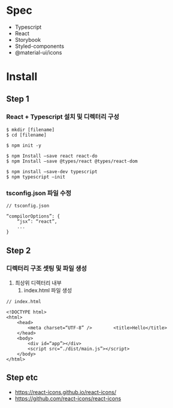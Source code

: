 # Spec

- Typescript
- React
- Storybook
- Styled-components
- @material-ui/icons

# Install

## Step 1

### React + Typescript 설치 및 디렉터리 구성

```
$ mkdir [filename]
$ cd [filename]

$ npm init -y

$ npm Install —save react react-do
$ npm Install —save @types/react @types/react-dom

$ npm install —save-dev typescript
$ npm typescript —init
```

### tsconfig.json 파일 수정

```
// tsconfig.json

“compilorOptions”: {
	“jsx”: “react”,
	...
}
```

## Step 2

### 디렉터리 구조 셋팅 및 파일 생성

1. 최상위 디렉터리 내부
   1. index.html 파일 생성

```
// index.html

<!DOCTYPE html>
<html>
	<head>
		<meta charset=“UTF-8” />		<title>Hello</title>
	</head>
	<body>
		<div id=“app”></div>
		<script src=“./dist/main.js”></script>
	</body>
</html>
```

## Step etc

- https://react-icons.github.io/react-icons/
- https://github.com/react-icons/react-icons
